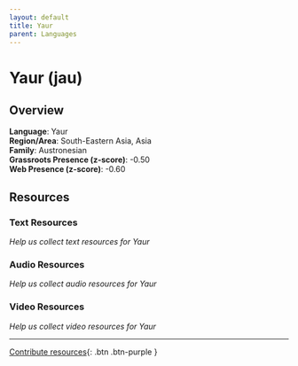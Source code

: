 ```yaml
---
layout: default
title: Yaur
parent: Languages
---
```


# Yaur (jau)

## Overview

**Language**: Yaur  
**Region/Area**: South-Eastern Asia, Asia  
**Family**: Austronesian  
**Grassroots Presence (z-score)**: -0.50  
**Web Presence (z-score)**: -0.60  

## Resources

### Text Resources
*Help us collect text resources for Yaur*

### Audio Resources
*Help us collect audio resources for Yaur*

### Video Resources
*Help us collect video resources for Yaur*

---

[Contribute resources](https://forms.office.com/e/1SfLJx3u1r){: .btn .btn-purple }
